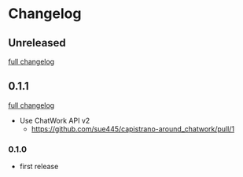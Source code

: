 # Changelog
## Unreleased
[full changelog](http://github.com/sue445/capistrano-around_chatwork/compare/v0.1.1...master)

## 0.1.1
[full changelog](https://github.com/sue445/capistrano-around_chatwork/compare/v0.1.0...v0.1.1)

* Use ChatWork API v2
  * https://github.com/sue445/capistrano-around_chatwork/pull/1

### 0.1.0
* first release
